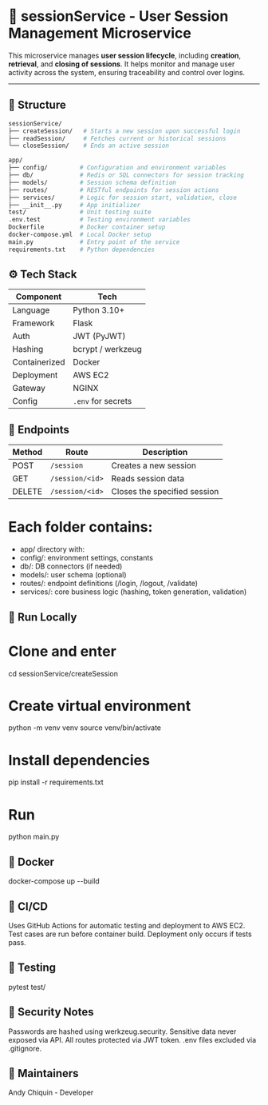# 🧭 sessionService - User Session Management Microservice

This microservice manages **user session lifecycle**, including **creation**, **retrieval**, and **closing of sessions**. It helps monitor and manage user activity across the system, ensuring traceability and control over logins.

---

## 🧩 Structure

```bash
sessionService/
├── createSession/   # Starts a new session upon successful login
├── readSession/     # Fetches current or historical sessions
└── closeSession/    # Ends an active session
```

```bash
app/
├── config/         # Configuration and environment variables
├── db/             # Redis or SQL connectors for session tracking
├── models/         # Session schema definition
├── routes/         # RESTful endpoints for session actions
├── services/       # Logic for session start, validation, close
├── __init__.py     # App initializer
test/               # Unit testing suite
.env.test           # Testing environment variables
Dockerfile          # Docker container setup
docker-compose.yml  # Local Docker setup
main.py             # Entry point of the service
requirements.txt    # Python dependencies
```

## ⚙️ Tech Stack
| Component     | Tech               |
| ------------- | ------------------ |
| Language      | Python 3.10+       |
| Framework     | Flask              |
| Auth          | JWT (PyJWT)        |
| Hashing       | bcrypt / werkzeug  |
| Containerized | Docker             |
| Deployment    | AWS EC2            |
| Gateway       | NGINX              |
| Config        | `.env` for secrets |

## 📡 Endpoints
| Method | Route           | Description                  |
| ------ | --------------- | ---------------------------- |
| POST   | `/session`      | Creates a new session        |
| GET    | `/session/<id>` | Reads session data           |
| DELETE | `/session/<id>` | Closes the specified session |

# Each folder contains:

- app/ directory with:
- config/: environment settings, constants
- db/: DB connectors (if needed)
- models/: user schema (optional)
- routes/: endpoint definitions (/login, /logout, /validate)
- services/: core business logic (hashing, token generation, validation)


## 🚀 Run Locally
# Clone and enter
cd sessionService/createSession

# Create virtual environment
python -m venv venv
source venv/bin/activate

# Install dependencies
pip install -r requirements.txt

# Run
python main.py

## 🐳 Docker
docker-compose up --build

## 🔄 CI/CD
Uses GitHub Actions for automatic testing and deployment to AWS EC2.
Test cases are run before container build.
Deployment only occurs if tests pass.

## 🧪 Testing
pytest test/

## 🔐 Security Notes
Passwords are hashed using werkzeug.security.
Sensitive data never exposed via API.
All routes protected via JWT token.
.env files excluded via .gitignore.

## 🧠 Maintainers
Andy Chiquin - Developer 